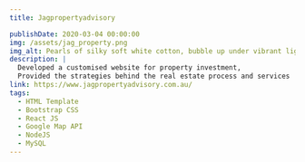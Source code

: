 ```yaml
---
title: Jagpropertyadvisory

publishDate: 2020-03-04 00:00:00
img: /assets/jag_property.png
img_alt: Pearls of silky soft white cotton, bubble up under vibrant lighting
description: |
  Developed a customised website for property investment,
  Provided the strategies behind the real estate process and services
link: https://www.jagpropertyadvisory.com.au/
tags:
  - HTML Template
  - Bootstrap CSS
  - React JS
  - Google Map API
  - NodeJS
  - MySQL
---
```


